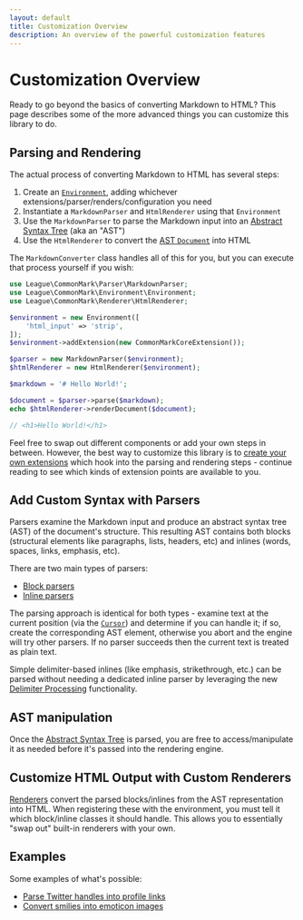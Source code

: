 ```yaml
---
layout: default
title: Customization Overview
description: An overview of the powerful customization features
---
```


# Customization Overview

Ready to go beyond the basics of converting Markdown to HTML? This page describes some of the more advanced things you can customize this library to do.

## Parsing and Rendering

The actual process of converting Markdown to HTML has several steps:

 1. Create an [`Environment`](/2.3/customization/environment/), adding whichever extensions/parser/renders/configuration you need
 2. Instantiate a `MarkdownParser` and `HtmlRenderer` using that `Environment`
 3. Use the `MarkdownParser` to parse the Markdown input into an [Abstract Syntax Tree](/2.3/customization/abstract-syntax-tree/) (aka an "AST")
 4. Use the `HtmlRenderer` to convert the [AST `Document`](/2.3/customization/abstract-syntax-tree/#document) into HTML

The `MarkdownConverter` class handles all of this for you, but you can execute that process yourself if you wish:

```php
use League\CommonMark\Parser\MarkdownParser;
use League\CommonMark\Environment\Environment;
use League\CommonMark\Renderer\HtmlRenderer;

$environment = new Environment([
    'html_input' => 'strip',
]);
$environment->addExtension(new CommonMarkCoreExtension());

$parser = new MarkdownParser($environment);
$htmlRenderer = new HtmlRenderer($environment);

$markdown = '# Hello World!';

$document = $parser->parse($markdown);
echo $htmlRenderer->renderDocument($document);

// <h1>Hello World!</h1>
```

Feel free to swap out different components or add your own steps in between.  However, the best way to customize this library is to [create your own extensions](/2.3/customization/extensions/) which hook into the parsing and rendering steps - continue reading to see which kinds of extension points are available to you.

## Add Custom Syntax with Parsers

Parsers examine the Markdown input and produce an abstract syntax tree (AST) of the document's structure.
This resulting AST contains both blocks (structural elements like paragraphs, lists, headers, etc) and inlines (words, spaces, links, emphasis, etc).

There are two main types of parsers:

- [Block parsers](/2.3/customization/block-parsing/)
- [Inline parsers](/2.3/customization/inline-parsing/)

The parsing approach is identical for both types - examine text at the current position (via the [`Cursor`](/2.3/customization/cursor/)) and determine if you can handle it;
if so, create the corresponding AST element,
otherwise you abort and the engine will try other parsers.  If no parser succeeds then the current text is treated as plain text.

Simple delimiter-based inlines (like emphasis, strikethrough, etc.) can be parsed without needing a dedicated inline parser by leveraging the new [Delimiter Processing](/2.3/customization/delimiter-processing/) functionality.

## AST manipulation

Once the [Abstract Syntax Tree](/2.3/customization/abstract-syntax-tree/) is parsed, you are free to access/manipulate it as needed before it's passed into the rendering engine.

## Customize HTML Output with Custom Renderers

[Renderers](/2.3/customization/rendering/) convert the parsed blocks/inlines from the AST representation into HTML. When registering these with the environment, you must tell it which block/inline classes it should handle.  This allows you to essentially "swap out" built-in renderers with your own.

## Examples

Some examples of what's possible:

- [Parse Twitter handles into profile links](/2.3/customization/inline-parsing#example-1---twitter-handles)
- [Convert smilies into emoticon images](/2.3/customization/inline-parsing#example-2---emoticons)
